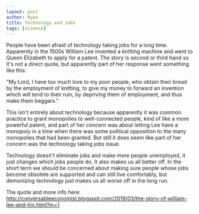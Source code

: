 ```yaml
---
layout: post
author: Ryan
title: Technology and Jobs
tags: [science]
---
```

People have been afraid of technology taking jobs for a long time. Apparently in the 1500s William Lee invented a knitting machine and went to Queen Elizabeth to apply for a patent. The story is second or third hand so it's not a direct quote, but apparently part of her response went something like this:

"My Lord, I have too much love to my poor people, who obtain their bread by the employment of knitting, to give my money to forward an invention which will tend to their ruin, by depriving them of employment, and thus make them beggars."

This isn't entirely about technology because apparently it was common practice to grant monopolies to well-connected people, kind of like a more powerful patent, and part of her concern was about letting Lee have a monopoly in a time when there was some political opposition to the many monopolies that had been granted. But still it does seem like part of her concern was the technology taking jobs issue.

Technology doesn't eliminate jobs and make more people unemployed, it just changes which jobs people do. It also makes us all better off. In the short term we should be concerned about making sure people whose jobs become obsolete are supported and can still live comfortably, but demonizing technology just makes us all worse off in the long run.

The quote and more info here: http://conversableeconomist.blogspot.com/2019/03/the-story-of-william-lee-and-his.html?m=1